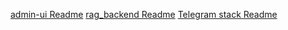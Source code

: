 
[admin-ui Readme]()
[rag_backend Readme]()
[Telegram stack Readme](https://github.com/skushagra9/rag-pdf/tree/master/telegram-stack)